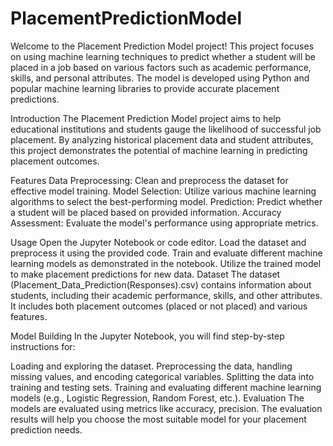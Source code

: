 # PlacementPredictionModel
Welcome to the Placement Prediction Model project! 
This project focuses on using machine learning techniques to predict whether a student will be placed in a job based on various factors such as academic performance, skills, and personal attributes. 
The model is developed using Python and popular machine learning libraries to provide accurate placement predictions.

Introduction
The Placement Prediction Model project aims to help educational institutions and students gauge the likelihood of successful job placement. By analyzing historical placement data and student attributes, this project demonstrates the potential of machine learning in predicting placement outcomes.

Features
Data Preprocessing: Clean and preprocess the dataset for effective model training.
Model Selection: Utilize various machine learning algorithms to select the best-performing model.
Prediction: Predict whether a student will be placed based on provided information.
Accuracy Assessment: Evaluate the model's performance using appropriate metrics.

Usage
Open the Jupyter Notebook or code editor.
Load the dataset and preprocess it using the provided code.
Train and evaluate different machine learning models as demonstrated in the notebook.
Utilize the trained model to make placement predictions for new data.
Dataset
The dataset (Placement_Data_Prediction(Responses).csv) contains information about students, including their academic performance, skills, and other attributes. It includes both placement outcomes (placed or not placed) and various features.

Model Building
In the Jupyter Notebook, you will find step-by-step instructions for:

Loading and exploring the dataset.
Preprocessing the data, handling missing values, and encoding categorical variables.
Splitting the data into training and testing sets.
Training and evaluating different machine learning models (e.g., Logistic Regression, Random Forest, etc.).
Evaluation
The models are evaluated using metrics like accuracy, precision. The evaluation results will help you choose the most suitable model for your placement prediction needs.
